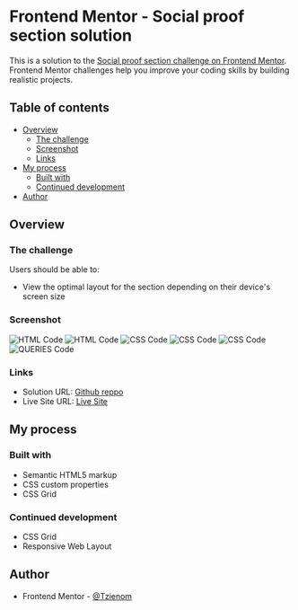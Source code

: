 # Frontend Mentor - Social proof section solution

This is a solution to the [Social proof section challenge on Frontend Mentor](https://www.frontendmentor.io/challenges/social-proof-section-6e0qTv_bA). Frontend Mentor challenges help you improve your coding skills by building realistic projects. 

## Table of contents

- [Overview](#overview)
  - [The challenge](#the-challenge)
  - [Screenshot](#screenshot)
  - [Links](#links)
- [My process](#my-process)
  - [Built with](#built-with)
  - [Continued development](#continued-development)
- [Author](#author)



## Overview

### The challenge

Users should be able to:

- View the optimal layout for the section depending on their device's screen size

### Screenshot

![HTML Code](./screenshots/html.png)
![HTML Code](./screenshots/html2.png)
![CSS Code](./screenshots/css.png)
![CSS Code](./screenshots/css2.png)
![CSS Code](./screenshots/css3.png)
![QUERIES Code](./screenshots/queries.png)


### Links

- Solution URL: [Github reppo](https://github.com/Tzienom/Social-Proof-Section-Master)
- Live Site URL: [Live Site](https://your-live-site-url.com)


## My process

### Built with

- Semantic HTML5 markup
- CSS custom properties
- CSS Grid


### Continued development

- CSS Grid
- Responsive Web Layout


## Author

- Frontend Mentor - [@Tzienom](https://www.frontendmentor.io/profile/Tzienom)